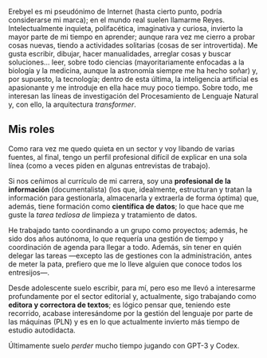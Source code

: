 Erebyel es mi pseudónimo de Internet (hasta cierto punto, podría considerarse mi marca); en el mundo real suelen llamarme Reyes. Intelectualmente inquieta, polifacética, imaginativa y curiosa, invierto la mayor parte de mi tiempo en aprender; aunque rara vez me cierro a probar cosas nuevas, tiendo a actividades solitarias (cosas de ser introvertida). Me gusta escribir, dibujar, hacer manualidades, arreglar cosas y buscar soluciones… leer, sobre todo ciencias (mayoritariamente enfocadas a la biología y la medicina, aunque la astronomía siempre me ha hecho soñar) y, por supuesto, la tecnología; dentro de esta última, la inteligencia artificial es apasionante y me introduje en ella hace muy poco tiempo. Sobre todo, me interesan las líneas de investigación del Procesamiento de Lenguaje Natural y, con ello, la arquitectura *transformer*.

## Mis roles
Como rara vez me quedo quieta en un sector y voy libando de varias fuentes, al final, tengo un perfil profesional difícil de explicar en una sola línea (como a veces piden en algunas entrevistas de trabajo).

Si nos ceñimos al currículo de mi carrera, soy una **profesional de la información** (documentalista) (los que, idealmente, estructuran y tratan la información para gestionarla, almacenarla y extraerla de forma óptima) que, además, tiene formación como **científica de datos**; lo que hace que me guste la *tarea tediosa de* limpieza y tratamiento de datos.

He trabajado tanto coordinando a un grupo como proyectos; además, he sido dos años autónoma, lo que requería una gestión de tiempo y coordinación de agenda para llegar a todo. Además, sin tener en quién delegar las tareas —excepto las de gestiones con la administración, antes de meter la pata, prefiero que me lo lleve alguien que conoce todos los entresijos—.

Desde adolescente suelo escribir, para mí, pero eso me llevó a interesarme profundamente por el sector editorial y, actualmente, sigo trabajando como **editora y correctora de textos**; es lógico pensar que, teniendo este recorrido, acabase interesándome por la gestión del lenguaje por parte de las máquinas (PLN) y es en lo que actualmente invierto más tiempo de estudio autodidacta.


Últimamente suelo *perder* mucho tiempo jugando con GPT-3 y Codex.
